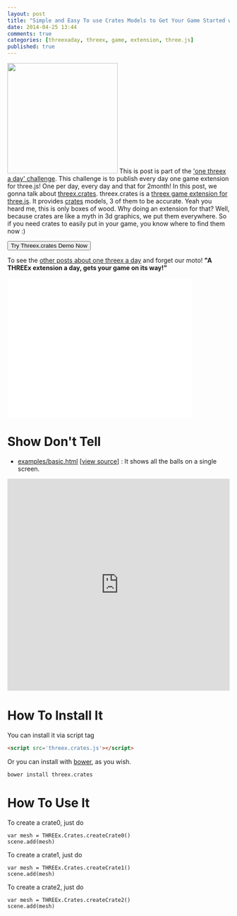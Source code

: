 ```yaml
---
layout: post
title: "Simple and Easy To use Crates Models to Get Your Game Started with THREEx.Crates Game Extension For THREE.js"
date: 2014-04-25 13:44
comments: true
categories: [threexaday, threex, game, extension, three.js]
published: true
---
```


<a href='http://jeromeetienne.github.io/threex.crates/examples/basic.html' target='_blank'><img class="right" src="https://raw.githubusercontent.com/jeromeetienne/threex.crates/master/examples/images/screenshot-threex-crates-512x512.jpg" width="250" height="250"></a>
This is post is part of the ['one threex a day' challenge](/blog/categories/threexaday/). 
This challenge is to publish every day one game extension for three.js!
One per day, every day and that for 2month!
In this post, we gonna talk about 
[threex.crates](http://www.threejsgames.com/extensions/#threex.crates).
threex.crates is a [threex game extension for three.js](http://www.threejsgame.com/extensions/).
It provides [crates](http://en.wikipedia.org/wiki/Crate) models, 3 of them to be accurate.
Yeah you heard me, this is only boxes of wood. Why doing an extension for that?
Well, because crates are like a myth in 3d graphics, we put them everywhere.
So if you need crates to easily put in your game, you know where to find them now :)

<a href='http://jeromeetienne.github.io/threex.crates/examples/basic.html' target='_blank'><input type="button" value='Try Threex.crates Demo Now' /></a>

To see the [other posts about one threex a day](/blog/categories/threexaday/) and forget our moto!
**"A THREEx extension a day, gets your game on its way!"**

<!-- more -->

<iframe width="420" height="315" src="//www.youtube.com/embed/zEmGzBc8nSY" frameborder="0" allowfullscreen></iframe>



Show Don't Tell
===============
* [examples/basic.html](http://jeromeetienne.github.io/threex.crates/examples/basic.html)
\[[view source](https://github.com/jeromeetienne/threex.crates/blob/master/examples/basic.html)\] :
It shows all the balls on a single screen.


<iframe width="100%" height="480" src="http://jeromeetienne.github.io/threex.crates/examples/basic.html" frameborder="0" allowfullscreen></iframe>

How To Install It
=================

You can install it via script tag

```html
<script src='threex.crates.js'></script>
```

Or you can install with [bower](http://bower.io/), as you wish.

```bash
bower install threex.crates
```

How To Use It
=============

To create a crate0, just do

```
var mesh = THREEx.Crates.createCrate0()
scene.add(mesh)
```

To create a crate1, just do

```
var mesh = THREEx.Crates.createCrate1()
scene.add(mesh)
```

To create a crate2, just do

```
var mesh = THREEx.Crates.createCrate2()
scene.add(mesh)
```